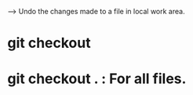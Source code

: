 --> Undo the changes made to a file in local work area.
# git checkout <filename>
# git checkout .	: For all files.

